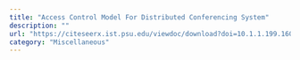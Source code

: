 ```yaml
---
title: "Access Control Model For Distributed Conferencing System"
description: ""
url: "https://citeseerx.ist.psu.edu/viewdoc/download?doi=10.1.1.199.1609&rep=rep1&type=pdf"
category: "Miscellaneous"
---
```

